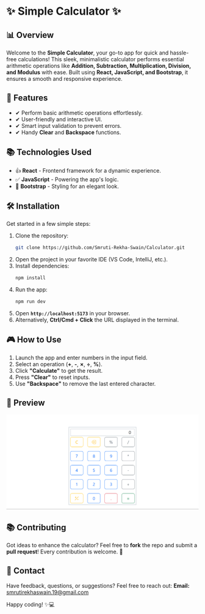 # ✨ Simple Calculator ✨

## 📊 Overview
Welcome to the **Simple Calculator**, your go-to app for quick and hassle-free calculations! This sleek, minimalistic calculator performs essential arithmetic operations like **Addition, Subtraction, Multiplication, Division, and Modulus** with ease. Built using **React, JavaScript, and Bootstrap**, it ensures a smooth and responsive experience.

## 💪 Features
- ✔ Perform basic arithmetic operations effortlessly.
- ✔ User-friendly and interactive UI.
- ✔ Smart input validation to prevent errors.
- ✔ Handy **Clear** and **Backspace** functions.

## 📚 Technologies Used
- 👍 **React** - Frontend framework for a dynamic experience.
- ✅ **JavaScript** - Powering the app's logic.
- 🌈 **Bootstrap** - Styling for an elegant look.

## 🛠 Installation
Get started in a few simple steps:

1. Clone the repository:
   ```bash
   git clone https://github.com/Smruti-Rekha-Swain/Calculator.git
   ```
2. Open the project in your favorite IDE (VS Code, IntelliJ, etc.).
3. Install dependencies:
   ```bash
   npm install
   ```
4. Run the app:
   ```bash
   npm run dev
   ```
5. Open **`http://localhost:5173`** in your browser.
6. Alternatively, **Ctrl/Cmd + Click** the URL displayed in the terminal.

## 🎮 How to Use
1. Launch the app and enter numbers in the input field.
2. Select an operation (**+**, **-**, **×**, **÷**, **%**).
3. Click **"Calculate"** to get the result.
4. Press **"Clear"** to reset inputs.
5. Use **"Backspace"** to remove the last entered character.

## 🌟 Preview
![Calculator Screenshot](src/assets/screenshot.png)

## 📚 Contributing
Got ideas to enhance the calculator? Feel free to **fork** the repo and submit a **pull request**! Every contribution is welcome. 🚀

## 📧 Contact
Have feedback, questions, or suggestions? Feel free to reach out:
**Email:** [smrutirekhaswain.19@gmail.com](mailto:smrutirekhaswain.19@gmail.com)

Happy coding! ✨💻

